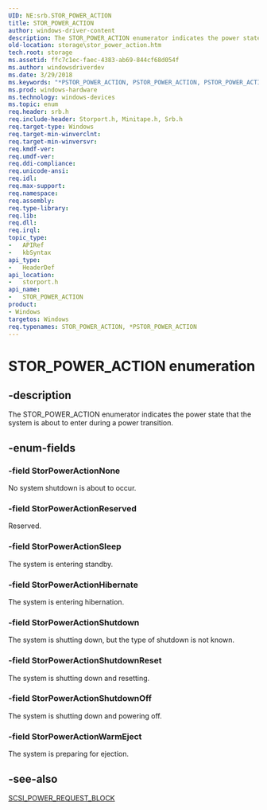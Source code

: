```yaml
---
UID: NE:srb.STOR_POWER_ACTION
title: STOR_POWER_ACTION
author: windows-driver-content
description: The STOR_POWER_ACTION enumerator indicates the power state that the system is about to enter during a power transition.
old-location: storage\stor_power_action.htm
tech.root: storage
ms.assetid: ffc7c1ec-faec-4383-ab69-844cf68d054f
ms.author: windowsdriverdev
ms.date: 3/29/2018
ms.keywords: "*PSTOR_POWER_ACTION, PSTOR_POWER_ACTION, PSTOR_POWER_ACTION enumeration pointer [Storage Devices], STOR_POWER_ACTION, STOR_POWER_ACTION enumeration [Storage Devices], StorPowerActionHibernate, StorPowerActionNone, StorPowerActionReserved, StorPowerActionShutdown, StorPowerActionShutdownOff, StorPowerActionShutdownReset, StorPowerActionSleep, StorPowerActionWarmEject, storage.stor_power_action, storport/PSTOR_POWER_ACTION, storport/STOR_POWER_ACTION, storport/StorPowerActionHibernate, storport/StorPowerActionNone, storport/StorPowerActionReserved, storport/StorPowerActionShutdown, storport/StorPowerActionShutdownOff, storport/StorPowerActionShutdownReset, storport/StorPowerActionSleep, storport/StorPowerActionWarmEject, structs-storport_53754a67-bd34-4f06-92ba-2f45d7fa66a9.xml"
ms.prod: windows-hardware
ms.technology: windows-devices
ms.topic: enum
req.header: srb.h
req.include-header: Storport.h, Minitape.h, Srb.h
req.target-type: Windows
req.target-min-winverclnt: 
req.target-min-winversvr: 
req.kmdf-ver: 
req.umdf-ver: 
req.ddi-compliance: 
req.unicode-ansi: 
req.idl: 
req.max-support: 
req.namespace: 
req.assembly: 
req.type-library: 
req.lib: 
req.dll: 
req.irql: 
topic_type:
-	APIRef
-	kbSyntax
api_type:
-	HeaderDef
api_location:
-	storport.h
api_name:
-	STOR_POWER_ACTION
product:
- Windows
targetos: Windows
req.typenames: STOR_POWER_ACTION, *PSTOR_POWER_ACTION
---
```


# STOR_POWER_ACTION enumeration


## -description


The STOR_POWER_ACTION enumerator indicates the power state that the system is about to enter during a power transition. 


## -enum-fields




### -field StorPowerActionNone

No system shutdown is about to occur.


### -field StorPowerActionReserved

Reserved.


### -field StorPowerActionSleep

The system is entering standby.


### -field StorPowerActionHibernate

The system is entering hibernation.


### -field StorPowerActionShutdown

The system is shutting down, but the type of shutdown is not known.


### -field StorPowerActionShutdownReset

The system is shutting down and resetting.


### -field StorPowerActionShutdownOff

The system is shutting down and powering off.


### -field StorPowerActionWarmEject

The system is preparing for ejection.


## -see-also




<a href="https://msdn.microsoft.com/library/windows/hardware/ff565389">SCSI_POWER_REQUEST_BLOCK</a>
 

 

